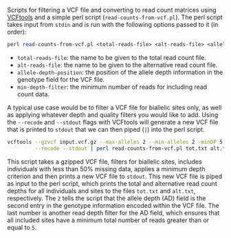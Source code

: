 Scripts for filtering a VCF file and converting to read count matrices using
[VCFtools](https://vcftools.github.io/index.html) and a simple perl script (`read-counts-from-vcf.pl`).
The perl script takes input from `stdin` and is run with the following options passed to it (in order):

```perl
perl read-counts-from-vcf.pl <total-reads-file> <alt-reads-file> <allele-depth-position> <min-depth-filter>
```

 - `total-reads-file`: the name to be given to the total read count file.
 - `alt-reads-file`: the name to be given to the alternative read count file.
 - `allele-depth-position`: the position of the allele depth information in the genotype field for the VCF file.
 - `min-depth-filter`: the minimum number of reads for including read count data.

A typical use case would be to filter a VCF file for biallelic sites only, as well as applying whatever depth and quality filters
you would like to add. Using the `--recode` and `--stdout` flags with VCFtools will generate a new VCF file that is
printed to `stdout` that we can then piped (`|`) into the perl script.

```bash
vcftools --gzvcf input.vcf.gz --max-alleles 2 --min-alleles 2 -minDP 5 --max-missing 0.5 \
         --recode --stdout | perl read-counts-from-vcf.pl tot.txt alt.txt 2 5
```

This script takes a gzipped VCF file, filters for biallelic sites, includes individuals with less than 50% missing data,
applies a minimum depth criterion and then prints a new VCF file to `stdout`. This new VCF file is piped as input to the perl
script, which prints the total and alternative read count depths for all individuals and sites to the files `tot.txt` and `alt.txt`,
respectively. The `2` tells the script that the allele depth (AD) field is the second entry in the genotype information encoded within the VCF file.
The last number is another read depth filter for the AD field, which ensures that all included sites have a minimum total number of reads greater than or equal to `5`.
